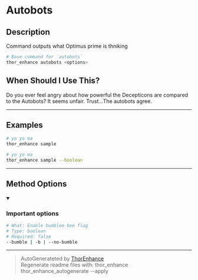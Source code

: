 # Autobots

## Description
Command outputs what Optimus prime is thniking

```bash
# Base command for `autobots`
thor_enhance autobots <options>
```
## When Should I Use This?

Do you ever feel angry about how powerful the Decepticons are compared to the Autobots? It seems unfair.
Trust...The autobots agree.




---

## Examples

```bash
# yo yo ma
thor_enhance sample
```

```bash
# yo yo ma
thor_enhance sample --boolean
```



---


## Method Options



<details open>
  <summary> <h3> Important options </h3> </summary>

```bash
# What: Enable bumblee bee flag
# Type: boolean
# Required: false
--bumble | -b | --no-bumble

```

</details>









---

> AutoGenerateted by [ThorEnhance](https://github.com/matt-taylor/thor_enhance) <br>
> Regenerate readme files with: thor_enhance thor_enhance_autogenerate --apply

